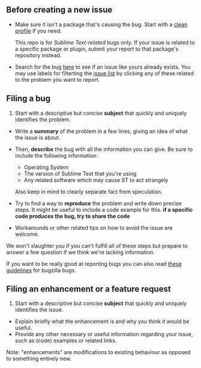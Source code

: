 ## Before creating a new issue

*   Make sure it isn't a package that's causing the bug. Start with a [clean profile](http://www.sublimetext.com/docs/3/revert.html) if you need. 

    This repo is for *Sublime Text-related* bugs only. If your issue is related to a specific package or plugin, submit your report to that package's repository instead.
*   Search for the bug [here](https://github.com/SublimeText/Issues/search?q=&type=Issues) to see if an issue like yours already exists. You may use labels for filterting the [issue list](https://github.com/SublimeText/Issues/issues) by clicking any of these related to the problem you want to report.


## Filing a bug

1.  Start with a descriptive but concise **subject** that quickly and uniquely identifies the problem.  
*   Write a **summary** of the problem in a few lines, giving an idea of what the issue is about.
*   Then, **describe** the bug with all the information you can give.
    Be sure to include the following information:
    * Operating System
    * The version of Sublime Text that you're using
    * Any related software which may cause ST to act strangely

    Also keep in mind to clearly separate fact from speculation.
*   Try to find a way to **reproduce** the problem and write down precise steps. It might be useful to include a code example for this. **if a specific code produces the bug, try to share the code**
*   Workarounds or other related tips on how to avoid the issue are welcome.

We won't slaughter you if you can't fulfill all of these steps but prepare to answer a few question if we think we're lacking information.

If you want to be really good at reporting bugs you can also read [these guidelines](https://landfill.bugzilla.org/bugzilla-tip/page.cgi?id=bug-writing.html) for bugzilla bugs.


## Filing an enhancement or a feature request

1.  Start with a descriptive but concise **subject** that quickly and uniquely identifies the issue.
*   Explain briefly what the enhancement is and why you think it would be useful.
*   Provide any other necessary or useful information regarding your issue, such as (code) examples or related links.

Note: "enhancements" are modifications to existing behaviour as opposed to something entirely new.
